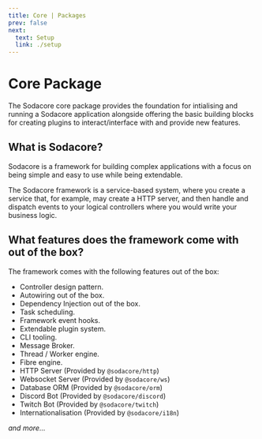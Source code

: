 ```yaml
---
title: Core | Packages
prev: false
next:
  text: Setup
  link: ./setup
---
```


# Core Package

The Sodacore core package provides the foundation for intialising and running a Sodacore application alongside offering the basic building blocks for creating plugins to interact/interface with and provide new features.

## What is Sodacore?

Sodacore is a framework for building complex applications with a focus on being simple and easy to use while being extendable.

The Sodacore framework is a service-based system, where you create a service that, for example, may create a HTTP server, and then handle and dispatch events to your logical controllers where you would write your business logic.

## What features does the framework come with out of the box?

The framework comes with the following features out of the box:

- Controller design pattern.
- Autowiring out of the box.
- Dependency Injection out of the box.
- Task scheduling.
- Framework event hooks.
- Extendable plugin system.
- CLI tooling.
- Message Broker.
- Thread / Worker engine.
- Fibre engine.
- HTTP Server (Provided by `@sodacore/http`)
- Websocket Server (Provided by `@sodacore/ws`)
- Database ORM (Provided by `@sodacore/orm`)
- Discord Bot (Provided by `@sodacore/discord`)
- Twitch Bot (Provided by `@sodacore/twitch`)
- Internationalisation (Provided by `@sodacore/i18n`)

_and more..._
